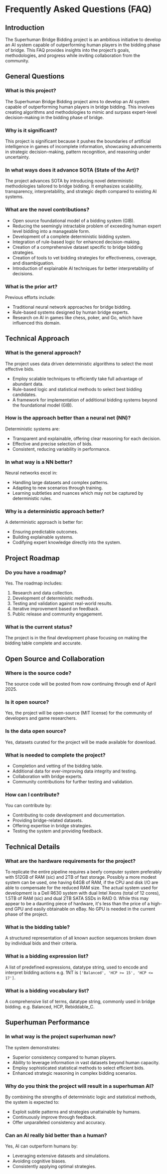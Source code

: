 # Frequently Asked Questions (FAQ)

## Introduction
The Superhuman Bridge Bidding project is an ambitious initiative to develop an AI system capable of outperforming human players in the bidding phase of bridge. This FAQ provides insights into the project’s goals, methodologies, and progress while inviting collaboration from the community.

## General Questions

### What is this project?
The Superhuman Bridge Bidding project aims to develop an AI system capable of outperforming human players in bridge bidding. This involves creating algorithms and methodologies to mimic and surpass expert-level decision-making in the bidding phase of bridge.

### Why is it significant?
This project is significant because it pushes the boundaries of artificial intelligence in games of incomplete information, showcasing advancements in strategic decision-making, pattern recognition, and reasoning under uncertainty.

### In what ways does it advance SOTA (State of the Art)?
The project advances SOTA by introducing novel deterministic methodologies tailored to bridge bidding. It emphasizes scalability, transparency, interpretability, and strategic depth compared to existing AI systems.

### What are the novel contributions?
- Open source foundational model of a bidding system (GIB).
- Reducing the seemingly intractable problem of exceeding human expert level bidding into a manageable form.
- Development of a complete deterministic bidding system.
- Integration of rule-based logic for enhanced decision-making.
- Creation of a comprehensive dataset specific to bridge bidding strategies.
- Creation of tools to vet bidding strategies for effectiveness, coverage, and disambiguation.
- Introduction of explainable AI techniques for better interpretability of decisions.

### What is the prior art?
Previous efforts include:
- Traditional neural network approaches for bridge bidding.
- Rule-based systems designed by human bridge experts.
- Research on AI in games like chess, poker, and Go, which have influenced this domain.

## Technical Approach

### What is the general approach?
The project uses data driven deterministic algorithms to select the most effective bids.
- Employ scalable techniques to efficiently take full advantage of abundant data.
- Rule-based logic and statistical methods to select best bidding candidates.
- A framework for implementation of additional bidding systems beyond the foundational model (GIB).

### How is the approach better than a neural net (NN)?
Deterministic systems are:
- Transparent and explainable, offering clear reasoning for each decision.
- Effective and precise selection of bids.
- Consistent, reducing variability in performance.

### In what way is a NN better?
Neural networks excel in:
- Handling large datasets and complex patterns.
- Adapting to new scenarios through training.
- Learning subtleties and nuances which may not be captured by deterministic rules.

### Why is a deterministic approach better?
A deterministic approach is better for:
- Ensuring predictable outcomes.
- Building explainable systems.
- Codifying expert knowledge directly into the system.

## Project Roadmap

### Do you have a roadmap?
Yes. The roadmap includes:
1. Research and data collection.
2. Development of deterministic methods.
3. Testing and validation against real-world results.
4. Iterative improvement based on feedback.
5. Public release and community engagement.

### What is the current status?
The project is in the final development phase focusing on making the bidding table complete and accurate.

## Open Source and Collaboration

### Where is the source code?
The source code will be posted from now continuing through end of April 2025.

### Is it open source?
Yes, the project will be open-source (MIT license) for the community of developers and game researchers.

### Is the data open source?
Yes, datasets curated for the project will be made available for download.

### What is needed to complete the project?
- Completion and vetting of the bidding table.
- Additional data for ever-improving data integrity and testing.
- Collaboration with bridge experts.
- Community contributions for further testing and validation.

### How can I contribute?
You can contribute by:
- Contributing to code development and documentation.
- Providing bridge-related datasets.
- Offering expertise in bridge strategies.
- Testing the system and providing feedback.

## Technical Details

### What are the hardware requirements for the project?
To replicate the entire pipeline requires a beefy computer system preferably with 512GB of RAM (sic) and 2TB of fast storage. Possibly a more modest system can be used, one having 64GB of RAM, if the CPU and disk I/O are able to compensate for the reduced RAM size. The actual system used for development is a Dell R630 system with dual Intel Xeons (total of 12 cores), 1.5TB of RAM (sic) and dual 2TB SATA SSDs in RAID 0. While this may appear to be a daunting piece of hardware, it's less than the price of a high-end GPU and easily obtainable on eBay. No GPU is needed in the current phase of the project.

### What is the bidding table?
A structured representation of all known auction sequences broken down by individual bids and their criteria.

### What is a bidding expression list?
A list of predefined expressions, datatype string, used to encode and interpret bidding actions e.g. 1NT is `['Balanced', 'HCP >= 15', 'HCP <= 17']`.

### What is a bidding vocabulary list?
A comprehensive list of terms, datatype string, commonly used in bridge bidding. e.g. Balanced, HCP, Rebiddable_C.

## Superhuman Performance

### In what way is the project superhuman now?
The system demonstrates:
- Superior consistency compared to human players.
- Ability to leverage information in vast datasets beyond human capacity.
- Employ sophisticated statistical methods to select efficient bids.
- Enhanced strategic reasoning in complex bidding scenarios.

### Why do you think the project will result in a superhuman AI?
By combining the strengths of deterministic logic and statistical methods, the system is expected to:
- Exploit subtle patterns and strategies unattainable by humans.
- Continuously improve through feedback.
- Offer unparalleled consistency and accuracy.

### Can an AI really bid better than a human?
Yes, AI can outperform humans by:
- Leveraging extensive datasets and simulations.
- Avoiding cognitive biases.
- Consistently applying optimal strategies.

